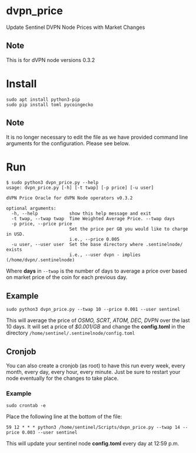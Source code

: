 # dvpn_price
Update Sentinel DVPN Node Prices with Market Changes

## Note 

This is for dVPN node versions 0.3.2

# Install
```shell
sudo apt install python3-pip
sudo pip install toml pycoingecko
```

## Note
It is no longer necessary to edit the file as we have provided command line arguments for the configuration. Please see below. 

# Run
```shell
$ sudo python3 dvpn_price.py --help
usage: dvpn_price.py [-h] [-t twap] [-p price] [-u user]

dVPN Price Oracle for dVPN Node operators v0.3.2

optional arguments:
  -h, --help            show this help message and exit
  -t twap, --twap twap  Time Weighted Average Price. --twap days
  -p price, --price price
                        Set the price per GB you would like to charge in USD.
                        i.e., --price 0.005
  -u user, --user user  Set the base directory where .sentinelnode/ exists
                        i.e., --user dvpn - implies (/home/dvpn/.sentinelnode)

```

Where **days** in `--twap` is the number of days to average a price over based on market price of the coin for each previous day. 

## Example
```shell
sudo python3 dvpn_price.py --twap 10 --price 0.001 --user sentinel
```

This will average the price of *OSMO, SCRT, ATOM, DEC, DVPN* over the last 10 days. It will set a price of *$0.001/GB* and change the **config.toml** in the directory `/home/sentinel/.sentinelnode/config.toml`

## Cronjob
You can also create a cronjob (as root) to have this run every week, every month, every day, every hour, every minute. Just be sure to restart your node eventually for the changes to take place.

### Example
```shell
sudo crontab -e
```

Place the following line at the bottom of the file:
```
59 12 * * * python3 /home/sentinel/Scripts/dvpn_price.py --twap 14 --price 0.003 --user sentinel
```

This will update your sentinel node **config.toml** every day at 12:59 p.m.

